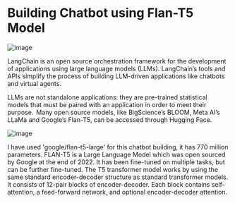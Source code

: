# Building Chatbot using Flan-T5 Model
![image](https://github.com/pmama/chatbot/assets/26107548/f3a09ab7-1a54-45aa-a159-12b5ab61aaeb)



LangChain is an open source orchestration framework for the development of applications using large language models (LLMs). 
LangChain’s tools and APIs simplify the process of building LLM-driven applications like chatbots and virtual agents. 

LLMs are not standalone applications: they are pre-trained statistical models that must be paired with an application in order to meet their purpose. 
Many open source models, like BigScience’s BLOOM, Meta AI’s LLaMa and Google’s Flan-T5, can be accessed through Hugging Face.

![image](https://github.com/pmama/chatbot/assets/26107548/3c1fc1eb-aefc-43de-a906-1bff85d8abc7)

I have used 'google/flan-t5-large' for this chatbot building, it has 770 million parameters.
FLAN-T5 is a Large Language Model which was open sourced by Google at the end of 2022. It has been fine-tuned on multiple tasks, but can be further fine-tuned.
The T5 transformer model works by using the same standard encoder-decoder structure as standard transformer models. It consists of 12-pair blocks of encoder-decoder. Each block contains self-attention, a feed-forward network, and optional encoder-decoder attention.
